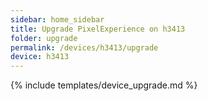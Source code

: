 ```yaml
---
sidebar: home_sidebar
title: Upgrade PixelExperience on h3413
folder: upgrade
permalink: /devices/h3413/upgrade
device: h3413
---
```

{% include templates/device_upgrade.md %}
